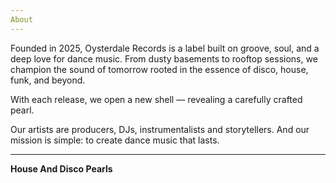 ```yaml
---
About
---
```

Founded in 2025, Oysterdale Records is a label built on groove, soul, and a deep love for dance music. From dusty basements to rooftop sessions, we champion the sound of tomorrow rooted in the essence of disco, house, funk, and beyond.

With each release, we open a new shell — revealing a carefully crafted pearl.

Our artists are producers, DJs, instrumentalists and storytellers. And our mission is simple: to create dance music that lasts.

- - -

**House And Disco Pearls**
